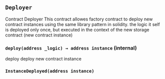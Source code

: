 ## `Deployer`



Contract Deployer
This contract allowes factory contract 
to deploy new contract instances using
the same library pattern in solidity.
the logic it self is deployed only once, but
executed in the context of the new storage 
contract (new contract instance)


### `deploy(address _logic) → address instance` (internal)



deploy
deploy new contract instance 



### `InstanceDeployed(address instance)`





